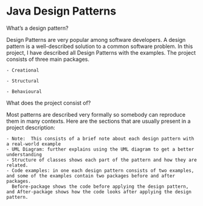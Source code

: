 # Java Design Patterns
What’s a design pattern?

Design Patterns are very popular among software developers. A design pattern is a well-described solution to a common software problem.
In this project, I have described all Design Patterns with the examples. The project consists of three main packages.
    
    - Creational
    
    - Structural
    
    - Behavioural
    
What does the project consist of?

Most patterns are described very formally so somebody can reproduce them in many contexts. Here are the sections that are usually present in a project description:

    - Note:  This consists of a brief note about each design pattern with a real-world example
    - UML Diagram: further explains using the UML diagram to get a better understanding
    - Structure of classes shows each part of the pattern and how they are related.
    - Code examples: in one each design pattern consists of two examples, and some of the examples contain two packages before and after packages. 
      Before-package shows the code before applying the design pattern, and After-package shows how the code looks after applying the design pattern.
